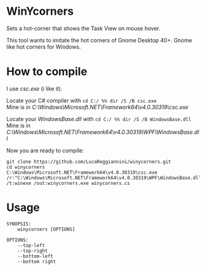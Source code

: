 # WinYcorners
Sets a hot-corner that shows the Task View on mouse hover. 

This tool wants to imitate the hot corners of Gnome Desktop 40+.
Gnome like hot corners for Windows.

# How to compile
I use *csc.exe* (i like it).

Locate your C# compiler with `cd C:/ %% dir /S /B csc.exe`\
Mine is in *C:\Windows\Microsoft.NET\Framework64\v4.0.30319\csc.exe*

Locate your *WindowsBase.dll* with `cd C:/ %% dir /S /B WindowsBase.dll`\
Mine is in *C:\Windows\Microsoft.NET\Framework64\v4.0.30319\WPF\WindowsBase.dll*

Now you are ready to compile:
```
git clone https://github.com/LucaReggiannini/winycorners.git
cd winycorners
C:\Windows\Microsoft.NET\Framework64\v4.0.30319\csc.exe /r:"C:\Windows\Microsoft.NET\Framework64\v4.0.30319\WPF\WindowsBase.dll" /t:winexe /out:winycorners.exe winycorners.cs
```

# Usage
```
SYNOPSIS: 
    winycorners [OPTIONS]

OPTIONS:
    --top-left
    --top-right
    --bottom-left
    --bottom right
```
